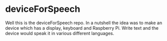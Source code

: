 # deviceForSpeech

Well this is the deviceForSpeech repo. In a nutshell the idea was to make an device which has a display, keyboard and Raspberry Pi.
Write text and the device would speak it in various different languages.
